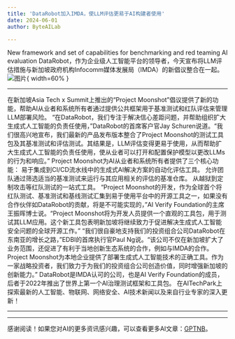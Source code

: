 ```yaml
---
title: 'DataRobot加入IMDA，使LLM评估更易于AI构建者使用'
date: 2024-06-01
author: ByteAILab

---
```


New framework and set of capabilities for benchmarking and red teaming AI evaluation
DataRobot，作为企业级人工智能平台的领导者，今天宣布将LLM评估措施与新加坡政府机构Infocomm媒体发展局（IMDA）的新倡议整合在一起。![图片](https://ai-techpark.com/wp-content/uploads/2024/05/DataRobot-960x540.jpg){ width=60% }

---
在新加坡Asia Tech x Summit上推出的“Project Moonshot”倡议提供了新的功能，帮助AI从业者和系统所有者通过提供公共框架用于基准测试和红队评估来管理LLM部署风险。
“在DataRobot，我们专注于解决信心差距问题，并帮助组织扩大生成式人工智能的负责任使用，”DataRobot的首席客户官Jay Schuren说道。“我们很高兴地宣布，我们最新的产品发布版本整合了Project Moonshot的测试工具包及其基准测试和评估测试。其结果是，LLM评估变得更易于使用，从而帮助扩大生成式人工智能的负责任使用，使从业者可以打开和配置保护模型以更改LLMs的行为和响应。”
Project Moonshot为AI从业者和系统所有者提供了三个核心功能：
易于集成到CI/CD流水线中的生成式AI解决方案的自动化评估工具。
允许团队通过筛选适当的基准测试来运行与其应用相关的评估的基准仓库。
从越狱到定制攻击等红队测试的一站式工具。
“Project Moonshot的开发，作为全球首个将红队测试、基准测试和基线测试汇集到易于使用平台中的开源工具之一，如果没有合作伙伴如DataRobot的贡献，将是不可能实现的，”AI Verify Foundation的主席王振晖博士说。“Project Moonshot将为开发人员提供一个直观的工具包，用于测试其LLM应用。这个新工具包表明新加坡将继续致力于促进解决生成式人工智能安全问题的全球开源工作。”
“我们很自豪地支持我们的投资组合公司DataRobot在东南亚的增长之路，”EDBI的首席执行官Paul Ng说。“该公司不仅在新加坡扩大了业务范围，还促进了有利于当地创新生态系统的合作，例如与IMDA的合作。Project Moonshot为本地企业提供了部署生成式人工智能技术的正确工具。作为一家战略投资者，我们致力于为我们的投资组合公司创造价值，同时增强新加坡的创新能力。”
DataRobot是IMDA认可的公司，也是AI Verify Foundation的成员，后者于2022年推出了世界上第一个AI治理测试框架和工具包。
在AITechPark上探索最新的人工智能、物联网、网络安全、AI技术新闻以及来自行业专家的深入更新！

---
---
感谢阅读！如果您对AI的更多资讯感兴趣，可以查看更多AI文章：[GPTNB](https://gptnb.com)。